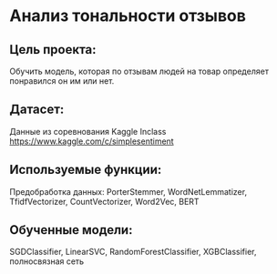 # Анализ тональности отзывов

## Цель проекта: 
Обучить модель, которая по отзывам людей на товар определяет понравился он им или нет.

## Датасет:
Данные из соревнования Kaggle Inclass https://www.kaggle.com/c/simplesentiment

## Используемые функции:
Предобработка данных: PorterStemmer, WordNetLemmatizer, TfidfVectorizer, CountVectorizer, Word2Vec, BERT

## Обученные модели:
SGDClassifier, LinearSVC, RandomForestClassifier, XGBClassifier, полносвязная сеть

